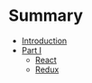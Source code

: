 # Summary

* [Introduction](README.md)
* [Part I](chapter-1/README.md)
    * [React](chapter-1/react.md)
    * [Redux](chapter-1/redux.md)
